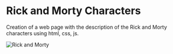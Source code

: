 # Rick and Morty Characters

Creation of a web page with the description of the Rick and Morty characters using html, css, js.

![Rick and Morty](https://repository-images.githubusercontent.com/286160793/57eba100-df27-11ea-9702-b0a161e934ef)

